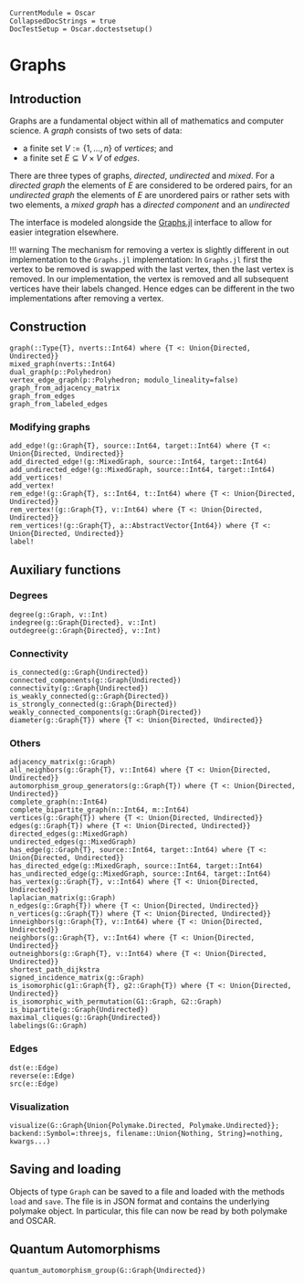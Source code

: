 ```@meta
CurrentModule = Oscar
CollapsedDocStrings = true
DocTestSetup = Oscar.doctestsetup()
```

# Graphs

## Introduction

Graphs are a fundamental object within all of mathematics and computer science.
A *graph* consists of two sets of data:

- a finite set $V := \{1,\ldots,n\}$ of *vertices*; and
- a finite set $E \subseteq V\times V$ of *edges*.

There are three types of graphs, *directed*, *undirected* and *mixed*. For a *directed
graph* the elements of $E$ are considered to be ordered pairs, for an
*undirected graph* the elements of $E$ are unordered pairs or rather sets with
two elements, a *mixed graph* has a *directed component* and an *undirected*

The interface is modeled alongside the
[Graphs.jl](https://juliagraphs.org/Graphs.jl/dev/) interface to
allow for easier integration elsewhere.

!!! warning
    The mechanism for removing a vertex is slightly different in out
    implementation to the `Graphs.jl` implementation: In `Graphs.jl` first
    the vertex to be removed is swapped with the last vertex, then the last
    vertex is removed. In our implementation, the vertex is removed and all
    subsequent vertices have their labels changed. Hence edges can be different
    in the two implementations after removing a vertex.

## Construction

```@docs
graph(::Type{T}, nverts::Int64) where {T <: Union{Directed, Undirected}}
mixed_graph(nverts::Int64)
dual_graph(p::Polyhedron)
vertex_edge_graph(p::Polyhedron; modulo_lineality=false)
graph_from_adjacency_matrix
graph_from_edges
graph_from_labeled_edges
```

### Modifying graphs
```@docs
add_edge!(g::Graph{T}, source::Int64, target::Int64) where {T <: Union{Directed, Undirected}}
add_directed_edge!(g::MixedGraph, source::Int64, target::Int64)
add_undirected_edge!(g::MixedGraph, source::Int64, target::Int64)
add_vertices!
add_vertex!
rem_edge!(g::Graph{T}, s::Int64, t::Int64) where {T <: Union{Directed, Undirected}}
rem_vertex!(g::Graph{T}, v::Int64) where {T <: Union{Directed, Undirected}}
rem_vertices!(g::Graph{T}, a::AbstractVector{Int64}) where {T <: Union{Directed, Undirected}}
label!
```

## Auxiliary functions

### Degrees
```@docs
degree(g::Graph, v::Int)
indegree(g::Graph{Directed}, v::Int)
outdegree(g::Graph{Directed}, v::Int)
```

### Connectivity
```@docs
is_connected(g::Graph{Undirected})
connected_components(g::Graph{Undirected})
connectivity(g::Graph{Undirected})
is_weakly_connected(g::Graph{Directed})
is_strongly_connected(g::Graph{Directed})
weakly_connected_components(g::Graph{Directed})
diameter(g::Graph{T}) where {T <: Union{Directed, Undirected}}
```

### Others
```@docs
adjacency_matrix(g::Graph)
all_neighbors(g::Graph{T}, v::Int64) where {T <: Union{Directed, Undirected}}
automorphism_group_generators(g::Graph{T}) where {T <: Union{Directed, Undirected}}
complete_graph(n::Int64)
complete_bipartite_graph(n::Int64, m::Int64)
vertices(g::Graph{T}) where {T <: Union{Directed, Undirected}}
edges(g::Graph{T}) where {T <: Union{Directed, Undirected}}
directed_edges(g::MixedGraph)
undirected_edges(g::MixedGraph)
has_edge(g::Graph{T}, source::Int64, target::Int64) where {T <: Union{Directed, Undirected}}
has_directed_edge(g::MixedGraph, source::Int64, target::Int64)
has_undirected_edge(g::MixedGraph, source::Int64, target::Int64)
has_vertex(g::Graph{T}, v::Int64) where {T <: Union{Directed, Undirected}}
laplacian_matrix(g::Graph)
n_edges(g::Graph{T}) where {T <: Union{Directed, Undirected}}
n_vertices(g::Graph{T}) where {T <: Union{Directed, Undirected}}
inneighbors(g::Graph{T}, v::Int64) where {T <: Union{Directed, Undirected}}
neighbors(g::Graph{T}, v::Int64) where {T <: Union{Directed, Undirected}}
outneighbors(g::Graph{T}, v::Int64) where {T <: Union{Directed, Undirected}}
shortest_path_dijkstra
signed_incidence_matrix(g::Graph)
is_isomorphic(g1::Graph{T}, g2::Graph{T}) where {T <: Union{Directed, Undirected}}
is_isomorphic_with_permutation(G1::Graph, G2::Graph)
is_bipartite(g::Graph{Undirected})
maximal_cliques(g::Graph{Undirected})
labelings(G::Graph)
```

### Edges
```@docs
dst(e::Edge)
reverse(e::Edge)
src(e::Edge)
```

### Visualization
```@docs
visualize(G::Graph{Union{Polymake.Directed, Polymake.Undirected}}; backend::Symbol=:threejs, filename::Union{Nothing, String}=nothing, kwargs...)
```
## Saving and loading

Objects of type `Graph` can be saved to a file and loaded with the methods
`load` and `save`.  The file is in JSON format and contains the underlying
polymake object. In particular, this file can now be read by both polymake and
OSCAR.

## Quantum Automorphisms
```@docs
quantum_automorphism_group(G::Graph{Undirected})
```
